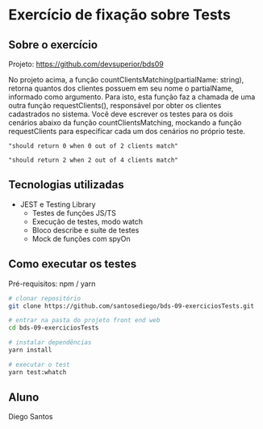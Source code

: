 # Exercício de fixação sobre Tests

## Sobre o exercício

Projeto: https://github.com/devsuperior/bds09

No projeto acima, a função countClientsMatching(partialName: string), retorna quantos dos clientes possuem em seu nome o partialName, informado como argumento. Para isto, esta função faz a chamada de uma outra função requestClients(), responsável por obter os clientes cadastrados no sistema. Você deve escrever os testes para os dois cenários abaixo da função countClientsMatching, mockando a função requestClients para especificar cada um dos cenários no próprio teste.

```
"should return 0 when 0 out of 2 clients match"
```

```
"should return 2 when 2 out of 4 clients match"
```

## Tecnologias utilizadas

- JEST e Testing Library
  - Testes de funções JS/TS
  - Execução de testes, modo watch
  - Bloco describe e suíte de testes
  - Mock de funções com spyOn

## Como executar os testes

Pré-requisitos: npm / yarn

```bash
# clonar repositório
git clone https://github.com/santosediego/bds-09-exerciciosTests.git

# entrar na pasta do projeto front end web
cd bds-09-exerciciosTests

# instalar dependências
yarn install

# executar o test
yarn test:whatch
```

## Aluno

Diego Santos
